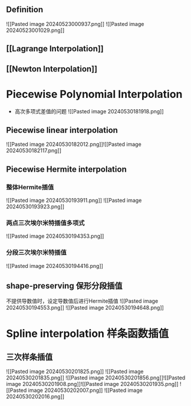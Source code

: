 ## Definition
![[Pasted image 20240523000937.png]]
![[Pasted image 20240523001029.png]]
## [[Lagrange Interpolation]]
## [[Newton Interpolation]]
# Piecewise Polynomial Interpolation
- 高次多项式差值的问题
	![[Pasted image 20240530181918.png]]
## Piecewise linear interpolation
![[Pasted image 20240530182012.png]]![[Pasted image 20240530182117.png]]
## Piecewise Hermite interpolation
### 整体Hermite插值
![[Pasted image 20240530193911.png]]
![[Pasted image 20240530193923.png]]
### 两点三次埃尔米特插值多项式
![[Pasted image 20240530194353.png]]
### 分段三次埃尔米特插值
![[Pasted image 20240530194416.png]]
## shape-preserving 保形分段插值
不提供导数值时，设定导数值后进行Hermite插值
![[Pasted image 20240530194553.png]]
![[Pasted image 20240530194648.png]]
# Spline interpolation 样条函数插值
## 三次样条插值
![[Pasted image 20240530201825.png]]
![[Pasted image 20240530201835.png]]
![[Pasted image 20240530201856.png]]![[Pasted image 20240530201908.png]]![[Pasted image 20240530201935.png]]
![[Pasted image 20240530202007.png]]
![[Pasted image 20240530202016.png]]